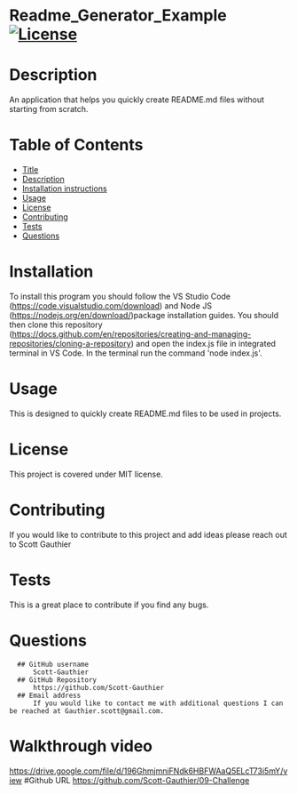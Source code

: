 
  # Readme_Generator_Example    [![License](https://img.shields.io/badge/License-MIT-blue.svg)](https://www.mit.edu/~amini/LICENSE.md)
  # Description
  An application that helps you quickly create README.md files without starting from scratch.
  # Table of Contents
  - [Title](#Readme_Generator_Example)
  - [Description](#Description)
  - [Installation instructions](#Installation)
  - [Usage](#Usage)
  - [License](#License)
  - [Contributing](#Contributing)
  - [Tests](#Tests)
  - [Questions](#Questions)
  
  # Installation
  To install this program you should follow the VS Studio Code (https://code.visualstudio.com/download) and Node JS (https://nodejs.org/en/download/)package installation guides. You should then clone this repository (https://docs.github.com/en/repositories/creating-and-managing-repositories/cloning-a-repository) and open the index.js file in integrated terminal in VS Code. In the terminal run the command 'node index.js'.
  # Usage
  This is designed to quickly create README.md files to be used in projects.
  # License
  This project is covered under MIT license.
  # Contributing
  If you would like to contribute to this project and add ideas please reach out to Scott Gauthier
  # Tests
  This is a great place to contribute if you find any bugs.
  # Questions
      ## GitHub username
          Scott-Gauthier
      ## GitHub Repository
          https://github.com/Scott-Gauthier
      ## Email address
          If you would like to contact me with additional questions I can be reached at Gauthier.scott@gmail.com.
  # Walkthrough video
  https://drive.google.com/file/d/196GhmjmniFNdk6HBFWAaQ5ELcT73i5mY/view
  #Github URL
  https://github.com/Scott-Gauthier/09-Challenge